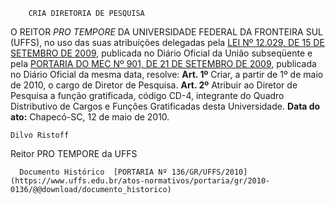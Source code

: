         CRIA DIRETORIA DE PESQUISA  

 O REITOR *PRO TEMPORE*  DA UNIVERSIDADE FEDERAL DA FRONTEIRA SUL (UFFS), no uso das suas atribuições delegadas pela [LEI Nº 12.029, DE 15 DE SETEMBRO DE 2009](http://www.planalto.gov.br/ccivil_03/_Ato2007-2010/2009/Lei/L12029.htm), publicada no Diário Oficial da União subseqüente e pela [PORTARIA DO MEC Nº 901, DE 21 DE SETEMBRO DE 2009](http://portal.mec.gov.br/dmdocuments/port901.pdf), publicada no Diário Oficial da mesma data, resolve:   **Art. 1º**  Criar, a partir de 1º de maio de 2010, o cargo de Diretor de Pesquisa.   **Art. 2º**  Atribuir ao Diretor de Pesquisa a função gratificada, código CD-4, integrante do Quadro Distributivo de Cargos e Funções Gratificadas desta Universidade.        **Data do ato:** Chapecó-SC, 12 de maio de 2010.   
 

    Dilvo Ristoff   
 Reitor PRO TEMPORE da UFFS 

      Documento Histórico  [PORTARIA Nº 136/GR/UFFS/2010](https://www.uffs.edu.br/atos-normativos/portaria/gr/2010-0136/@@download/documento_historico)     
      
